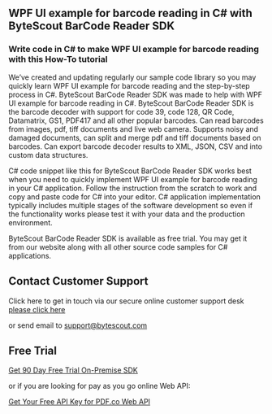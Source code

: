## WPF UI example for barcode reading in C# with ByteScout BarCode Reader SDK

### Write code in C# to make WPF UI example for barcode reading with this How-To tutorial

We’ve created and updating regularly our sample code library so you may quickly learn WPF UI example for barcode reading and the step-by-step process in C#. ByteScout BarCode Reader SDK was made to help with WPF UI example for barcode reading in C#. ByteScout BarCode Reader SDK is the barcode decoder with support for code 39, code 128, QR Code, Datamatrix, GS1, PDF417 and all other popular barcodes. Can read barcodes from images, pdf, tiff documents and live web camera. Supports noisy and damaged documents, can split and merge pdf and tiff documents based on barcodes. Can export barcode decoder results to XML, JSON, CSV and into custom data structures.

C# code snippet like this for ByteScout BarCode Reader SDK works best when you need to quickly implement WPF UI example for barcode reading in your C# application. Follow the instruction from the scratch to work and copy and paste code for C# into your editor. C# application implementation typically includes multiple stages of the software development so even if the functionality works please test it with your data and the production environment.

ByteScout BarCode Reader SDK is available as free trial. You may get it from our website along with all other source code samples for C# applications.

## Contact Customer Support

Click here to get in touch via our secure online customer support desk [please click here](https://bytescout.zendesk.com/hc/en-us/requests/new?subject=ByteScout%20BarCode%20Reader%20SDK%20Question)

or send email to [support@bytescout.com](mailto:support@bytescout.com?subject=ByteScout%20BarCode%20Reader%20SDK%20Question) 

## Free Trial

[Get 90 Day Free Trial On-Premise SDK](https://bytescout.com/download/web-installer?utm_source=github-readme)

or if you are looking for pay as you go online Web API:

[Get Your Free API Key for PDF.co Web API](https://pdf.co/documentation/api?utm_source=github-readme)